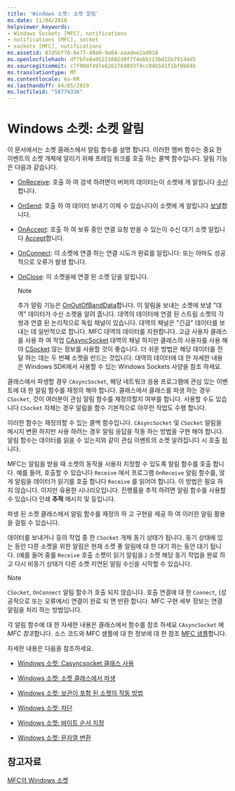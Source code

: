 ```yaml
---
title: 'Windows 소켓: 소켓 알림'
ms.date: 11/04/2016
helpviewer_keywords:
- Windows Sockets [MFC], notifications
- notifications [MFC], socket
- sockets [MFC], notifications
ms.assetid: 87d5bf70-6e77-49a9-9a64-aaadee2ad018
ms.openlocfilehash: df7bfe8a95221682d0f7f4ebb123bd15b79144d5
ms.sourcegitcommit: c7f90df497e6261764893f9cc04b5d1f1bf0b64b
ms.translationtype: MT
ms.contentlocale: ko-KR
ms.lasthandoff: 04/05/2019
ms.locfileid: "58774336"
---
```

# <a name="windows-sockets-socket-notifications"></a>Windows 소켓: 소켓 알림

이 문서에서는 소켓 클래스에서 알림 함수를 설명 합니다. 이러한 멤버 함수는 중요 한 이벤트의 소켓 개체에 알리기 위해 프레임 워크를 호출 하는 콜백 함수입니다. 알림 기능은 다음과 같습니다.

- [OnReceive](../mfc/reference/casyncsocket-class.md#onreceive): 호출 하 여 검색 하려면이 버퍼의 데이터는이 소켓에 게 알립니다 [수신](../mfc/reference/casyncsocket-class.md#receive)합니다.

- [OnSend](../mfc/reference/casyncsocket-class.md#onsend): 호출 하 여 데이터 보내기 이제 수 있습니다이 소켓에 게 알립니다 [보낼](../mfc/reference/casyncsocket-class.md#send)합니다.

- [OnAccept](../mfc/reference/casyncsocket-class.md#onaccept): 호출 하 여 보류 중인 연결 요청 받을 수 있는이 수신 대기 소켓 알립니다 [Accept](../mfc/reference/casyncsocket-class.md#accept)합니다.

- [OnConnect](../mfc/reference/casyncsocket-class.md#onconnect): 이 소켓에 연결 하는 연결 시도가 완료를 알립니다: 또는 아마도 성공적으로 오류가 발생 합니다.

- [OnClose](../mfc/reference/casyncsocket-class.md#onclose): 이 소켓을에 연결 된 소켓 닫을 알립니다.

    > [!NOTE]
    >  추가 알림 기능은 [OnOutOfBandData](../mfc/reference/casyncsocket-class.md#onoutofbanddata)합니다. 이 알림을 보내는 소켓에 보낼 "대역" 데이터가 수신 소켓을 알려 줍니다. 대역의 데이터에 연결 된 스트림 소켓의 각 쌍과 연결 된 논리적으로 독립 채널이 있습니다. 대역의 채널은 "긴급" 데이터를 보내는 데 일반적으로 합니다. MFC 대역의 데이터를 지원합니다. 고급 사용자 클래스를 사용 하 여 작업 [CAsyncSocket](../mfc/reference/casyncsocket-class.md) 대역의 채널 하지만 클래스의 사용자를 사용 해야 [CSocket](../mfc/reference/csocket-class.md) 않는 정보를 사용할 것이 좋습니다. 더 쉬운 방법은 해당 데이터를 전달 하는 데는 두 번째 소켓을 만드는 것입니다. 대역의 데이터에 대 한 자세한 내용은 Windows SDK에서 사용할 수 있는 Windows Sockets 사양을 참조 하세요.

클래스에서 파생할 경우 `CAsyncSocket`, 해당 네트워크 응용 프로그램에 관심 있는 이벤트에 대 한 알림 함수를 재정의 해야 합니다. 클래스에서 클래스를 파생 하는 경우 `CSocket`, 것이 여러분이 관심 알림 함수를 재정의할지 여부를 합니다. 사용할 수도 있습니다 `CSocket` 자체는 경우 알림을 함수 기본적으로 아무런 작업도 수행 합니다.

이러한 함수는 재정의할 수 있는 콜백 함수입니다. `CAsyncSocket` 및 `CSocket` 알림을 메시지 변환 하지만 사용 하려는 경우 알림 응답을 작동 하는 방법을 구현 해야 합니다. 알림 함수는 데이터를 읽을 수 있는지와 같이 관심 이벤트의 소켓 알려집니다 시 호출 됩니다.

MFC는 알림을 받을 때 소켓의 동작을 사용자 지정할 수 있도록 알림 함수를 호출 합니다. 예를 들어, 호출할 수 있습니다 `Receive` 에서 프로그램 `OnReceive` 알림 함수를, 않게 알림을 데이터가 읽기를 호출 합니다 `Receive` 를 읽어야 합니다. 이 방법은 필요 하지 않습니다. 이지만 유용한 시나리오입니다. 진행률을 추적 하려면 알림 함수를 사용할 수 있습니다 인쇄 **추적** 메시지 및 등입니다.

파생 된 소켓 클래스에서 알림 함수를 재정의 하 고 구현을 제공 하 여 이러한 알림 활용을 걸릴 수 있습니다.

데이터를 보내거나 등의 작업 중 한 `CSocket` 개체 동기 상태가 됩니다. 동기 상태에 있는 동안 다른 소켓을 위한 알림은 현재 소켓 좋 알림에 대 한 대기 하는 동안 대기 됩니다. (예를 들어 중를 `Receive` 호출 소켓이 읽기 알림을.) 소켓 해당 동기 작업을 완료 하 고 다시 비동기 상태가 다른 소켓 지연된 알림 수신을 시작할 수 있습니다.

> [!NOTE]
>  `CSocket`, `OnConnect` 알림 함수가 호출 되지 않습니다. 호출 연결에 대 한 `Connect`, (성공적으로 또는 오류에서) 연결이 완료 되 면 반환 합니다. MFC 구현 세부 정보는 연결 알림을 처리 하는 방법입니다.

각 알림 함수에 대 한 자세한 내용은 클래스에서 함수를 참조 하세요 `CAsyncSocket` 에 *MFC 참조*합니다. 소스 코드와 MFC 샘플에 대 한 정보에 대 한 참조 [MFC 샘플](../overview/visual-cpp-samples.md)합니다.

자세한 내용은 다음을 참조하세요.

- [Windows 소켓: Casyncsocket 클래스 사용](../mfc/windows-sockets-using-class-casyncsocket.md)

- [Windows 소켓: 소켓 클래스에서 파생](../mfc/windows-sockets-deriving-from-socket-classes.md)

- [Windows 소켓: 보관이 포함 된 소켓의 작동 방법](../mfc/windows-sockets-how-sockets-with-archives-work.md)

- [Windows 소켓: 차단](../mfc/windows-sockets-blocking.md)

- [Windows 소켓: 바이트 순서 지정](../mfc/windows-sockets-byte-ordering.md)

- [Windows 소켓: 문자열 변환](../mfc/windows-sockets-converting-strings.md)

## <a name="see-also"></a>참고자료

[MFC의 Windows 소켓](../mfc/windows-sockets-in-mfc.md)
